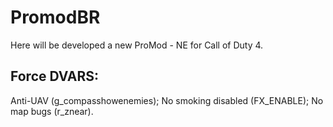 # PromodBR

Here will be developed a new ProMod - NE for Call of Duty 4.

## Force DVARS:

Anti-UAV (g_compasshowenemies);
No smoking disabled (FX_ENABLE);
No map bugs (r_znear).
